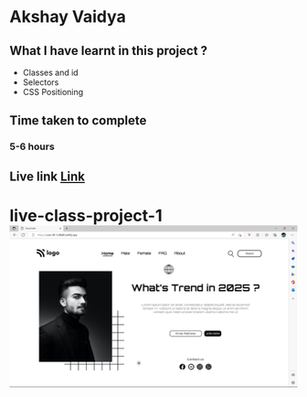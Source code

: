 # Akshay Vaidya

## What I have learnt in this project ?
- Classes and id
- Selectors
- CSS Positioning

## Time taken to complete
### 5-6 hours

## Live link [Link](https://cute-elf-1cd8d8.netlify.app/)

# live-class-project-1![1](Project-01.png)